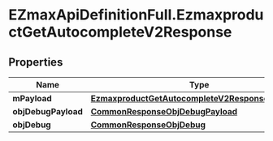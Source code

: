 # EZmaxApiDefinitionFull.EzmaxproductGetAutocompleteV2Response

## Properties

Name | Type | Description | Notes
------------ | ------------- | ------------- | -------------
**mPayload** | [**EzmaxproductGetAutocompleteV2ResponseMPayload**](EzmaxproductGetAutocompleteV2ResponseMPayload.md) |  | 
**objDebugPayload** | [**CommonResponseObjDebugPayload**](CommonResponseObjDebugPayload.md) |  | [optional] 
**objDebug** | [**CommonResponseObjDebug**](CommonResponseObjDebug.md) |  | [optional] 


